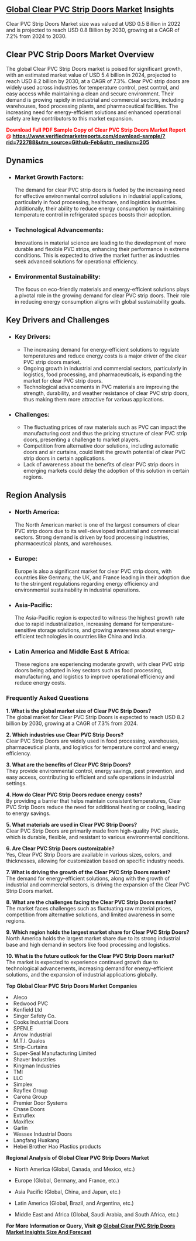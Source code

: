 <h2><a href="https://www.verifiedmarketreports.com/download-sample/?rid=722788&amp;utm_source=Github&amp;utm_medium=205" target="_blank">Global Clear PVC Strip Doors Market</a> Insights</h2><p>Clear PVC Strip Doors Market size was valued at USD 0.5 Billion in 2022 and is projected to reach USD 0.8 Billion by 2030, growing at a CAGR of 7.2% from 2024 to 2030.</p><p> <h2>Clear PVC Strip Doors Market Overview</h2> <p>The global Clear PVC Strip Doors market is poised for significant growth, with an estimated market value of USD 5.4 billion in 2024, projected to reach USD 8.2 billion by 2030, at a CAGR of 7.3%. Clear PVC strip doors are widely used across industries for temperature control, pest control, and easy access while maintaining a clean and secure environment. Their demand is growing rapidly in industrial and commercial sectors, including warehouses, food processing plants, and pharmaceutical facilities. The increasing need for energy-efficient solutions and enhanced operational safety are key contributors to this market expansion.</p> <p><b><p><span class=""><span style="color: #ff0000;"><strong>Download Full PDF Sample Copy of Clear PVC Strip Doors Market Report</strong> @ </span><a href="https://www.verifiedmarketreports.com/download-sample/?rid=722788&amp;utm_source=Github-Feb&amp;utm_medium=205" target="_blank">https://www.verifiedmarketreports.com/download-sample/?rid=722788&amp;utm_source=Github-Feb&amp;utm_medium=205</a></span></p></b></p> <h2>Dynamics</h2> <ul> <li><h3>Market Growth Factors:</h3> The demand for clear PVC strip doors is fueled by the increasing need for effective environmental control solutions in industrial applications, particularly in food processing, healthcare, and logistics industries. Additionally, their ability to reduce energy consumption by maintaining temperature control in refrigerated spaces boosts their adoption.</li> <li><h3>Technological Advancements:</h3> Innovations in material science are leading to the development of more durable and flexible PVC strips, enhancing their performance in extreme conditions. This is expected to drive the market further as industries seek advanced solutions for operational efficiency.</li> <li><h3>Environmental Sustainability:</h3> The focus on eco-friendly materials and energy-efficient solutions plays a pivotal role in the growing demand for clear PVC strip doors. Their role in reducing energy consumption aligns with global sustainability goals.</li> </ul> <h2>Key Drivers and Challenges</h2> <ul> <li><h3>Key Drivers:</h3> <ul> <li>The increasing demand for energy-efficient solutions to regulate temperatures and reduce energy costs is a major driver of the clear PVC strip doors market.</li> <li>Ongoing growth in industrial and commercial sectors, particularly in logistics, food processing, and pharmaceuticals, is expanding the market for clear PVC strip doors.</li> <li>Technological advancements in PVC materials are improving the strength, durability, and weather resistance of clear PVC strip doors, thus making them more attractive for various applications.</li> </ul> </li> <li><h3>Challenges:</h3> <ul> <li>The fluctuating prices of raw materials such as PVC can impact the manufacturing cost and thus the pricing structure of clear PVC strip doors, presenting a challenge to market players.</li> <li>Competition from alternative door solutions, including automatic doors and air curtains, could limit the growth potential of clear PVC strip doors in certain applications.</li> <li>Lack of awareness about the benefits of clear PVC strip doors in emerging markets could delay the adoption of this solution in certain regions.</li> </ul> </li> </ul> <h2>Region Analysis</h2> <ul> <li><h3>North America:</h3> The North American market is one of the largest consumers of clear PVC strip doors due to its well-developed industrial and commercial sectors. Strong demand is driven by food processing industries, pharmaceutical plants, and warehouses.</li> <li><h3>Europe:</h3> Europe is also a significant market for clear PVC strip doors, with countries like Germany, the UK, and France leading in their adoption due to the stringent regulations regarding energy efficiency and environmental sustainability in industrial operations.</li> <li><h3>Asia-Pacific:</h3> The Asia-Pacific region is expected to witness the highest growth rate due to rapid industrialization, increasing demand for temperature-sensitive storage solutions, and growing awareness about energy-efficient technologies in countries like China and India.</li> <li><h3>Latin America and Middle East & Africa:</h3> These regions are experiencing moderate growth, with clear PVC strip doors being adopted in key sectors such as food processing, manufacturing, and logistics to improve operational efficiency and reduce energy costs.</li> </ul> <h3>Frequently Asked Questions</h3> <p><b>1. What is the global market size of Clear PVC Strip Doors?</b><br>The global market for Clear PVC Strip Doors is expected to reach USD 8.2 billion by 2030, growing at a CAGR of 7.3% from 2024.</p> <p><b>2. Which industries use Clear PVC Strip Doors?</b><br>Clear PVC Strip Doors are widely used in food processing, warehouses, pharmaceutical plants, and logistics for temperature control and energy efficiency.</p> <p><b>3. What are the benefits of Clear PVC Strip Doors?</b><br>They provide environmental control, energy savings, pest prevention, and easy access, contributing to efficient and safe operations in industrial settings.</p> <p><b>4. How do Clear PVC Strip Doors reduce energy costs?</b><br>By providing a barrier that helps maintain consistent temperatures, Clear PVC Strip Doors reduce the need for additional heating or cooling, leading to energy savings.</p> <p><b>5. What materials are used in Clear PVC Strip Doors?</b><br>Clear PVC Strip Doors are primarily made from high-quality PVC plastic, which is durable, flexible, and resistant to various environmental conditions.</p> <p><b>6. Are Clear PVC Strip Doors customizable?</b><br>Yes, Clear PVC Strip Doors are available in various sizes, colors, and thicknesses, allowing for customization based on specific industry needs.</p> <p><b>7. What is driving the growth of the Clear PVC Strip Doors market?</b><br>The demand for energy-efficient solutions, along with the growth of industrial and commercial sectors, is driving the expansion of the Clear PVC Strip Doors market.</p> <p><b>8. What are the challenges facing the Clear PVC Strip Doors market?</b><br>The market faces challenges such as fluctuating raw material prices, competition from alternative solutions, and limited awareness in some regions.</p> <p><b>9. Which region holds the largest market share for Clear PVC Strip Doors?</b><br>North America holds the largest market share due to its strong industrial base and high demand in sectors like food processing and logistics.</p> <p><b>10. What is the future outlook for the Clear PVC Strip Doors market?</b><br>The market is expected to experience continued growth due to technological advancements, increasing demand for energy-efficient solutions, and the expansion of industrial applications globally.</p> </p><p><strong>Top Global Clear PVC Strip Doors Market Companies</strong></p><div data-test-id=""><p><li>Aleco</li><li> Redwood PVC</li><li> Kenfield Ltd</li><li> Singer Safety Co.</li><li> Cooks Industrial Doors</li><li> SPENLE</li><li> Arrow Industrial</li><li> M.T.I. Qualos</li><li> Strip-Curtains</li><li> Super-Seal Manufacturing Limited</li><li> Shaver Industries</li><li> Kingman Industries</li><li> TMI</li><li> LLC</li><li> Simplex</li><li> Rayflex Group</li><li> Carona Group</li><li> Premier Door Systems</li><li> Chase Doors</li><li> Extruflex</li><li> Maxiflex</li><li> Garlin</li><li> Wessex Industrial Doors</li><li> Langfang Huakang</li><li> Hebei Brother Hao Plastics products</li></p><div><strong>Regional Analysis of&nbsp;Global Clear PVC Strip Doors Market</strong></div><ul><li dir="ltr"><p dir="ltr">North America&nbsp;(Global, Canada, and Mexico, etc.)</p></li><li dir="ltr"><p dir="ltr">Europe (Global, Germany, and France, etc.)</p></li><li dir="ltr"><p dir="ltr">Asia Pacific&nbsp;(Global, China, and Japan, etc.)</p></li><li dir="ltr"><p dir="ltr">Latin America&nbsp;(Global, Brazil, and Argentina, etc.)</p></li><li dir="ltr">Middle East and Africa&nbsp;(Global, Saudi Arabia, and South Africa, etc.)</li></ul><p><strong>For More Information or Query, Visit @&nbsp;</strong><strong><a href="https://www.verifiedmarketreports.com/product/clear-pvc-strip-doors-market/?utm_source=Github&amp;utm_medium=205" target="_blank">Global Clear PVC Strip Doors Market Insights Size And Forecast</a></strong></p></div>
